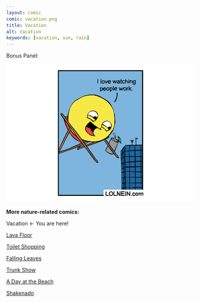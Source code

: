 ```yaml
---
layout: comic
comic: vacation.png
title: Vacation
alt: Vacation
keywords: [vacation, sun, rain]
---
```


Bonus Panel:

![Vacation Bonus Panel](/images/vacation_bonus.png)


__More nature-related comics:__

Vacation <- You are here!

[Lava Floor](https://lolnein.com/2017/06/09/lavafloor/)

[Toilet Shopping](https://lolnein.com/2017/07/12/toiletshopping/)

[Falling Leaves](https://lolnein.com/2017/11/06/fallingleaves/)

[Trunk Show](https://lolnein.com/2017/12/23/trunkshow/)

[A Day at the Beach](https://lolnein.com/2019/04/11/adayatthebeach/)

[Shakenado](https://lolnein.com/2019/04/30/shakenado/)
